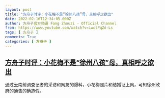 ```yaml
---
layout: post
title: "方舟子时评：小花梅不是“徐州八孩”母，真相呼之欲出"
date: 2022-02-16T12:34:05.000Z
author: 方舟子官方频道 Fang Zhouzi - Official Channel
from: https://www.youtube.com/watch?v=LwctPqZd-Ls
tags: [ 方舟子 ]
comments: True
categories: [ 方舟子 ]
---
```

<!--1645014845000-->
[方舟子时评：小花梅不是“徐州八孩”母，真相呼之欲出](https://www.youtube.com/watch?v=LwctPqZd-Ls)
------

<div>
通过云南前调查记者的采访和网友的爆料，小花梅照片和结婚证上网，可知徐州政府的通告的确造假。
</div>
